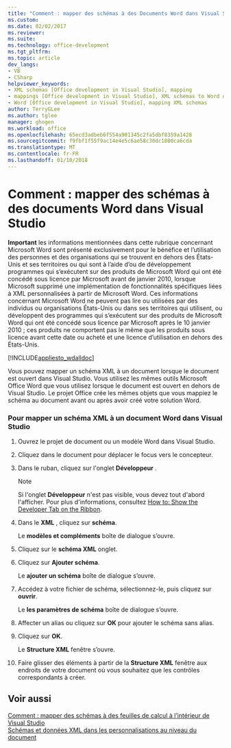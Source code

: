 ```yaml
---
title: "Comment : mapper des schémas à des Documents Word dans Visual Studio | Documents Microsoft"
ms.custom: 
ms.date: 02/02/2017
ms.reviewer: 
ms.suite: 
ms.technology: office-development
ms.tgt_pltfrm: 
ms.topic: article
dev_langs:
- VB
- CSharp
helpviewer_keywords:
- XML schemas [Office development in Visual Studio], mapping
- mappings [Office development in Visual Studio], XML schemas to Word documents
- Word [Office development in Visual Studio], mapping XML schemas
author: TerryGLee
ms.author: tglee
manager: ghogen
ms.workload: office
ms.openlocfilehash: 65ecd3adbeb6f554a901345c2fa5dbf8359a1428
ms.sourcegitcommit: f9fbf1f55f9ac14e4e5c6ae58c30dc1800ca6cda
ms.translationtype: MT
ms.contentlocale: fr-FR
ms.lasthandoff: 01/10/2018
---
```

# <a name="how-to-map-schemas-to-word-documents-inside-visual-studio"></a>Comment : mapper des schémas à des documents Word dans Visual Studio
  **Important** les informations mentionnées dans cette rubrique concernant Microsoft Word sont présenté exclusivement pour le bénéfice et l’utilisation des personnes et des organisations qui se trouvent en dehors des États-Unis et ses territoires ou qui sont à l’aide d’ou de développement programmes qui s’exécutent sur des produits de Microsoft Word qui ont été concédé sous licence par Microsoft avant de janvier 2010, lorsque Microsoft supprimé une implémentation de fonctionnalités spécifiques liées à XML personnalisées à partir de Microsoft Word. Ces informations concernant Microsoft Word ne peuvent pas lire ou utilisées par des individus ou organisations États-Unis ou dans ses territoires qui utilisent, ou développent des programmes qui s’exécutent sur des produits de Microsoft Word qui ont été concédé sous licence par Microsoft après le 10 janvier 2010 ; ces produits ne comportent pas le même que les produits sous licence avant cette date ou acheté et une licence d’utilisation en dehors des États-Unis.  
  
 [!INCLUDE[appliesto_wdalldoc](../vsto/includes/appliesto-wdalldoc-md.md)]  
  
 Vous pouvez mapper un schéma XML à un document lorsque le document est ouvert dans Visual Studio. Vous utilisez les mêmes outils Microsoft Office Word que vous utilisez lorsque le document est ouvert en dehors de Visual Studio. Le projet Office crée les mêmes objets que vous mappiez le schéma au document avant ou après avoir créé votre solution Word.  
  
### <a name="to-map-an-xml-schema-to-a-word-document-in-visual-studio"></a>Pour mapper un schéma XML à un document Word dans Visual Studio  
  
1.  Ouvrez le projet de document ou un modèle Word dans Visual Studio.  
  
2.  Cliquez dans le document pour déplacer le focus vers le concepteur.  
  
3.  Dans le ruban, cliquez sur l'onglet **Développeur** .  
  
    > [!NOTE]  
    >  Si l'onglet **Développeur** n'est pas visible, vous devez tout d'abord l'afficher. Pour plus d'informations, consultez [How to: Show the Developer Tab on the Ribbon](../vsto/how-to-show-the-developer-tab-on-the-ribbon.md).  
  
4.  Dans le **XML** , cliquez sur **schéma**.  
  
     Le **modèles et compléments** boîte de dialogue s’ouvre.  
  
5.  Cliquez sur le **schéma XML** onglet.  
  
6.  Cliquez sur **Ajouter schéma**.  
  
     Le **ajouter un schéma** boîte de dialogue s’ouvre.  
  
7.  Accédez à votre fichier de schéma, sélectionnez-le, puis cliquez sur **ouvrir**.  
  
     Le **les paramètres de schéma** boîte de dialogue s’ouvre.  
  
8.  Affecter un alias ou cliquez sur **OK** pour ajouter le schéma sans alias.  
  
9. Cliquez sur **OK**.  
  
     Le **Structure XML** fenêtre s’ouvre.  
  
10. Faire glisser des éléments à partir de la **Structure XML** fenêtre aux endroits de votre document où vous souhaitez que les contrôles correspondants à créer.  
  
## <a name="see-also"></a>Voir aussi  
 [Comment : mapper des schémas à des feuilles de calcul à l’intérieur de Visual Studio](../vsto/how-to-map-schemas-to-worksheets-inside-visual-studio.md)   
 [Schémas et données XML dans les personnalisations au niveau du document](../vsto/xml-schemas-and-data-in-document-level-customizations.md)  
  
  